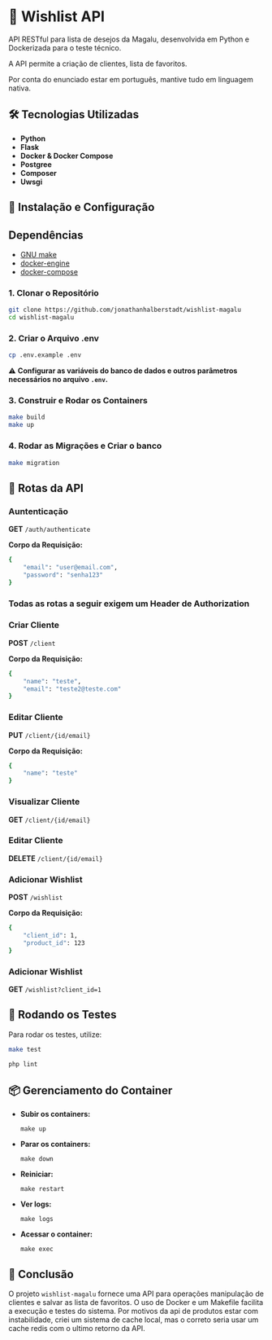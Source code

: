 
# 📌 Wishlist API

API RESTful para lista de desejos da Magalu, desenvolvida em Python e Dockerizada para o teste técnico.

A API permite a criação de clientes, lista de favoritos.

Por conta do enunciado estar em português, mantive tudo em linguagem nativa.

## 🛠 Tecnologias Utilizadas

- **Python**
- **Flask**
- **Docker & Docker Compose**
- **Postgree**
- **Composer**
- **Uwsgi**

## 🚀 Instalação e Configuração

## Dependências

- [GNU make](https://www.gnu.org/software/make/)
- [docker-engine](https://docs.docker.com/engine/installation/linux/docker-ce/ubuntu/)
- [docker-compose](https://docs.docker.com/compose/install/)

### 1. Clonar o Repositório
```bash
git clone https://github.com/jonathanhalberstadt/wishlist-magalu
cd wishlist-magalu
```


### 2. Criar o Arquivo .env
```bash
cp .env.example .env
```

⚠️ **Configurar as variáveis do banco de dados e outros parâmetros necessários no arquivo `.env`.**

### 3. Construir e Rodar os Containers

```bash
make build
make up
```

### 4. Rodar as Migrações e Criar o banco
```bash
make migration
```

## 🔗 Rotas da API

### Auntenticação

**GET** `/auth/authenticate`

**Corpo da Requisição:**
```bash
{
    "email": "user@email.com",
    "password": "senha123"
}
```

### Todas as rotas a seguir exigem um Header de Authorization

### Criar Cliente

**POST** `/client`

**Corpo da Requisição:**
```bash
{
    "name": "teste",
    "email": "teste2@teste.com"
}
```

### Editar Cliente

**PUT** `/client/{id/email}`

**Corpo da Requisição:**
```bash
{
    "name": "teste"
}
```

### Visualizar Cliente

**GET** `/client/{id/email}`



### Editar Cliente

**DELETE** `/client/{id/email}`



### Adicionar Wishlist

**POST** `/wishlist`

**Corpo da Requisição:**
```bash
{
    "client_id": 1,
    "product_id": 123
}
```


### Adicionar Wishlist

**GET** `/wishlist?client_id=1`



## 🧪 Rodando os Testes

Para rodar os testes, utilize:
```bash
make test
```

```bash
php lint
```

## 📦 Gerenciamento do Container

- **Subir os containers:**
    ```
    make up 
    ```
- **Parar os containers:**
    ```
    make down 
    ```
- **Reiniciar:**
    ```
    make restart 
    ```
- **Ver logs:**
    ```
    make logs 
    ```
- **Acessar o container:**
    ```
    make exec 
    ```

## 🏁 Conclusão

O projeto `wishlist-magalu` fornece uma API para operações manipulação de clientes e salvar as lista de favoritos. O uso de Docker e um Makefile facilita a execução e testes do sistema.
Por motivos da api de produtos estar com instabilidade, criei um sistema de cache local, mas o correto seria usar um cache redis com o ultimo retorno da API.